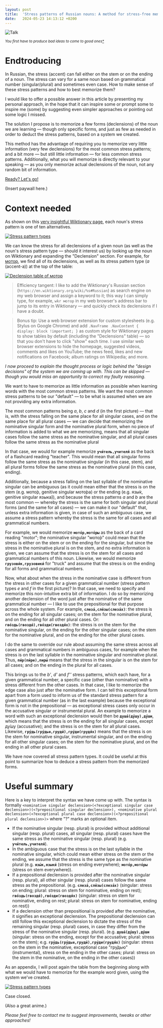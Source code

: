 ```yaml
---
layout: post
title:  'Stress patterns of Russian nouns: A method for stress-free memorization'
date:   2024-05-23 14:13:12 +0200
---
```


![Talk](https://xaxel.me/assets/stresspattern_talk.jpg)

<em><small>
You first have to produce bad ideas to come to good ones[*](https://xaxel.me/improvise-max-dickins-summary.html#Brainstorming)
</small></em>


# Endtroducing

In Russian, the stress (accent) can fall either on the stem or on the ending of a noun. The stress can vary for a same noun based on grammatical number (singular/plural) and sometimes even case. How to make sense of these stress patterns and how to best memorize them?

I would like to offer a possible answer in this article by presenting my personal approach, in the hope that it can inspire some or prompt some to inspire me (some) by suggesting even simpler approaches or pointing out some logic I missed.

The solution I propose is to memorize a few forms (declensions) of the noun we are learning — though only specific forms, and just as few as needed in order to deduct the stress patterns, based on a system we created.

This method has the advantage of requiring you to memorize very little information (very few declensions) for the most common stress patterns; and a bit more — but still little information — for less common stress patterns. Additionally, what you will memorize is directly relevant to your speaking — as you only memorize actual declensions of the noun, not any random bit of information.

[Ready? Let's go!](https://www.youtube.com/watch?v=gCpWlusq3_c "Commence brainwash")

(Insert paywall here.)

# Context needed

As shown on this [very insightful Wiktionary page](https://en.wiktionary.org/wiki/Appendix:Russian_stress_patterns_-_nouns), each noun's stress pattern is one of ten alternatives.

[![Stress pattern types](https://xaxel.me/assets/stresspattern_overview1.png)](https://xaxel.me/assets/stresspattern_overview1.png)

We can know the stress for all declensions of a given noun (as well as the noun's stress pattern type ­— should it interest us) by looking up the noun on Wiktionary and expanding the "Declension" section. For example, for [мотор](https://en.wiktionary.org/wiki/%D0%BC%D0%BE%D1%82%D0%BE%D1%80#Russian), we find all of its declensions, as well as its stress pattern type (*a* (accent-a)) at the top of the table:

[![Declension table of мотор](https://xaxel.me/assets/stresspattern_declension_example.png)](https://xaxel.me/assets/stresspattern_declension_example.png)

> Efficiency tangent: I like to add the Wiktionary's Russian section (`https://en.wiktionary.org/wiki/%s#Russian`) as search engine on my web browser and assign a keyword to it; this way I can simply type, for example, `wkr мотор` in my web browser's address bar to jump to its entry in Wiktionary ­— and quickly check its declensions if I have a doubt.

> Bonus tip: Use a web browser extension for custom stylesheets (e.g. Stylus on Google Chrome) and add `.NavFrame .NavContent { display: block !important; }` as custom style for Wiktionary pages to show tables by default (including the "Declensions" table) — so that you don't have to click "show" each time. I use similar web browser extensions to hide the homepage, suggested videos, comments and likes on YouTube; the news feed, likes and new notifications on Facebook; album ratings on Wikipedia; and more.

*I now proceed to explain the thought process or logic behind the "design decisions" of the system we are coming up with. This can be skipped — though you would miss an opportunity to correct my faulty reasoning.*

We want to have to memorize as little information as possible when learning words with the most common stress patterns. We want the most common stress patterns to be our "default" — to be what is assumed when we are not providing any extra information.

The most common patterns being *a*, *b*, *c* and *d* (in the first picture) — that is, with the stress falling on the same place for all singular cases, and on the same place for all plural cases — we can decide that memorizing the nominative singular form and the nominative plural form, when no piece of information is added to what we are memorizing, means that all singular cases follow the same stress as the nominative singular, and all plural cases follow the same stress as the nominative plural

In that case, we would for example memorize **`учи́тель,учителя́`** as the back of a flashcard reading "teacher". This would mean that all singular forms follow the same stress as the nominative singular (in this case, stem), and all plural forms follow the same stress as the nominative plural (in this case, ending).

Additionally, because a stress falling on the last syllable of the nominative singular can be ambiguous (as it could mean either that the stress is on the stem (e.g. мото́р, genitive singular мото́ра) or the ending (e.g. язы́к, genitive singular языка́)), and because the stress patterns *a* and *b* are the most common — whereby the stress is the same for both singular and plural forms (and the same for all cases) — we can make it our "default" that, unless extra information is given, in case of such an ambiguous case, we assume a stress pattern whereby the stress is the same for all cases and all grammatical numbers.

For example, we would memorize **`мото́р,мото́ры`** as the back of a card reading "motor"; the nominative singular "мото́р" could mean that the stress is either on the stem or on the ending for the singular, but since the stress in the nominative plural is on the stem, and no extra information is given, we can assume that the stress is on the stem for all cases and grammatical numbers of this noun. Likewise, we would memorize **`грузови́к,грузовики́`** for "truck" and assume that the stress is on the ending for all forms and grammatical numbers.

Now, what about when the stress in the nominative case is different from the stress in other cases for a given grammatical number (stress pattern types *e* and *f* in the first picture)? In that case, we need to specify and memorize this non-intuitive extra bit of information. I do so by memorizing another declension of the word just after the nominative of the same grammatical number — I like to use the prepositional for that purpose across the whole system. For example, **`слеза́,слёзы(слеза́х)`**: the stress is on the ending for all singular cases; on the stem for the nominative plural, and on the ending for all other plural cases. Or: **`гво́здь(гвозде́),гво́зди(гвоздя́х)`**: the stress is on the stem for the nominative singular, on the ending for the other singular cases; on the stem for the nominative plural, and on the ending for the other plural cases.

I do the same to override our rule about assuming the same stress across all cases and grammatical numbers in ambiguous cases, for example when the stress is on the last syllable in the nominative singular and nominative plural. Thus, **`пи́р(пи́ре),пиры́`** means that the stress in the singular is on the stem for all cases; and on the ending in the plural for all cases.

This brings us to the *b'*, *d'* and *f''* stress patterns, which each have, for a given grammatical number, a specific case (other than nominative) with a stress different from the other cases. In that case, I like to memorize the edge case also just after the nominative form. I can tell this exceptional form apart from a form used to inform us of the standard stress pattern for a given grammatical number (as in the last example) because the exceptional form is not in the prepositional — as exceptional stress cases only occur in the accusative singular or instrumental plural. An example to memorize a word with such an exceptional declension would then be **`душа́(ду́шу),ду́ши`**, which means that the stress is on the ending for all singular cases, except ду́шу (accusative); and the stress is on the stem for all plural cases. Likewise, **`гру́дь(гру́дью,груди́),гру́ди(грудя́х)`** means that the stress is on the stem for nominative singular, instrumental singular, and on the ending for all other singular cases; on the stem for the nominative plural, and on the ending in all other plural cases.

We have now covered all stress pattern types. It could be useful at this point to summarize how to deduce a stress pattern from the memorized forms.

# Useful summary
Here is a key to interpret the syntax we have come up with. The syntax is formally `<nominative singular declension>(<?exceptional singular case declension>)(<?prepositional singular declension>), <nominative plural declension>(<?exceptional plural case declension>)(<?prepositional plural declension>)>` where "?" marks an optional item.
* If the nominative singular (resp. plural) is provided without additional singular (resp. plural) cases, all singular (resp. plural) cases have the same stress as the nominative singular (resp. plural) (e.g. **`учи́тель,учителя́`**).
 * In the ambiguous case that the stress is on the last syllable in the nominative singular, which could mean either stress on the stem or the ending, we assume that the stress is the same type as the nominative plural (e.g. **`язы́к,языки́`** (stress on ending everywhere); **`мото́р,мото́ры`** (stress on stem everywhere)).
* If a prepositional declension is provided after the nominative singular (resp. plural), all other singular (resp. plural) cases follow the same stress as the prepositional. (e.g. **`слеза́,слёзы(слеза́х)`** (singular: stress on ending; plural: stress on stem for nominative, ending on rest); **`гво́здь(гвозде́),гво́зди(гвоздя́х)`** (singular: stress on stem for nominative, ending on rest; plural: stress on stem for nominative, ending on rest))
* If a declension other than prepositional is provided after the nominative, it signifies an exceptional declension. The prepositional declension can still follow this exceptional declension to dictate the stress of the remaining singular (resp. plural) cases, in case they differ from the stress of the nominative singular (resp. plural). (e.g. **`душа́(ду́шу),ду́ши`** (singular: stress on the ending, except for the accusative; plural: stress on the stem); e.g. **`гру́дь(гру́дью,груди́),гру́ди(грудя́х)`** (singular: stress on the stem in the nominative, exceptional case "гру́дью" (instrumental), stress on the ending in the other cases; plural: stress on the stem in the nominative, on the ending in the other cases))

As an appendix, I will post again the table from the beginning along with what we would have to memorize for the example word given, using the system we've created.

[![Stress pattern types](https://xaxel.me/assets/stresspattern_overview1.png)](https://xaxel.me/assets/stresspattern_overview2.png)

Case closed.

(Also a great anime.)

*Please feel free to contact me to suggest improvements, tweaks or other approaches!*